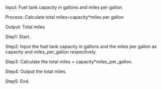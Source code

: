 Input: Fuel tank capacity in gallons and miles per gallon.

Process: Calculate total miles=capacity*miles per gallon 

Output: Total miles 

Step1: Start. 

Step2: Input the fuel tank capacity in gallons and the miles per gallon as capacity and miles_per_gallon respectively. 

Step3: Calculate the total miles = capacity*miles_per_gallon. 

Step4: Output the total miles. 

Step5: End.
